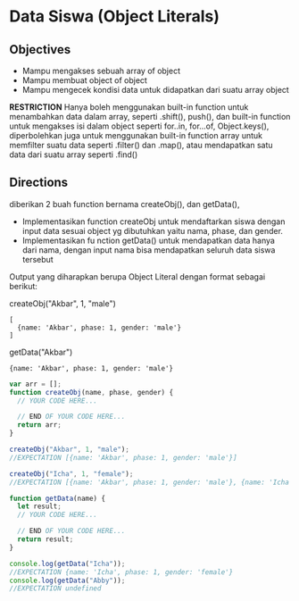 # Data Siswa (Object Literals)

## Objectives

- Mampu mengakses sebuah array of object
- Mampu membuat object of object
- Mampu mengecek kondisi data untuk didapatkan dari suatu array object

**RESTRICTION**
Hanya boleh menggunakan built-in function untuk menambahkan data dalam array, seperti .shift(), push(), dan built-in function untuk mengakses isi dalam object seperti for..in, for...of, Object.keys(), diperbolehkan juga untuk menggunakan built-in function array untuk memfilter suatu data seperti .filter() dan .map(), atau mendapatkan satu data dari suatu array seperti .find()

## Directions

diberikan 2 buah function bernama createObj(), dan getData(),

- Implementasikan function createObj untuk mendaftarkan siswa dengan input data sesuai object yg dibutuhkan yaitu nama, phase, dan gender.
- Implementasikan fu nction getData() untuk mendapatkan data hanya dari nama, dengan input nama bisa mendapatkan seluruh data siswa tersebut

Output yang diharapkan berupa Object Literal dengan format sebagai berikut:

createObj("Akbar", 1, "male")

```
[
  {name: 'Akbar', phase: 1, gender: 'male'}
]
```

getData("Akbar")

```
{name: 'Akbar', phase: 1, gender: 'male'}
```

```JavaScript
var arr = [];
function createObj(name, phase, gender) {
  // YOUR CODE HERE...

  // END OF YOUR CODE HERE...
  return arr;
}

createObj("Akbar", 1, "male");
//EXPECTATION [{name: 'Akbar', phase: 1, gender: 'male'}]

createObj("Icha", 1, "female");
//EXPECTATION [{name: 'Akbar', phase: 1, gender: 'male'}, {name: 'Icha', phase: 1, gender: 'female'}]

function getData(name) {
  let result;
  // YOUR CODE HERE...

  // END OF YOUR CODE HERE...
  return result;
}

console.log(getData("Icha"));
//EXPECTATION {name: 'Icha', phase: 1, gender: 'female'}
console.log(getData("Abby"));
//EXPECTATION undefined

```
